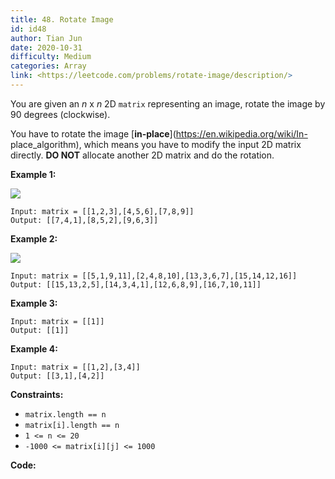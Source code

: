 ```yaml
---
title: 48. Rotate Image
id: id48
author: Tian Jun
date: 2020-10-31
difficulty: Medium
categories: Array
link: <https://leetcode.com/problems/rotate-image/description/>
---
```


You are given an _n_ x _n_ 2D `matrix` representing an image, rotate the image
by 90 degrees (clockwise).

You have to rotate the image [**in-place**](https://en.wikipedia.org/wiki/In-
place_algorithm), which means you have to modify the input 2D matrix directly.
**DO NOT** allocate another 2D matrix and do the rotation.



**Example 1:**

![](https://assets.leetcode.com/uploads/2020/08/28/mat1.jpg)
            
	Input: matrix = [[1,2,3],[4,5,6],[7,8,9]]    
	Output: [[7,4,1],[8,5,2],[9,6,3]]    

**Example 2:**

![](https://assets.leetcode.com/uploads/2020/08/28/mat2.jpg)
            
	Input: matrix = [[5,1,9,11],[2,4,8,10],[13,3,6,7],[15,14,12,16]]    
	Output: [[15,13,2,5],[14,3,4,1],[12,6,8,9],[16,7,10,11]]    

**Example 3:**
            
	Input: matrix = [[1]]    
	Output: [[1]]    

**Example 4:**
            
	Input: matrix = [[1,2],[3,4]]    
	Output: [[3,1],[4,2]]    



**Constraints:**

  * `matrix.length == n`
  * `matrix[i].length == n`
  * `1 <= n <= 20`
  * `-1000 <= matrix[i][j] <= 1000`


**Code:**
